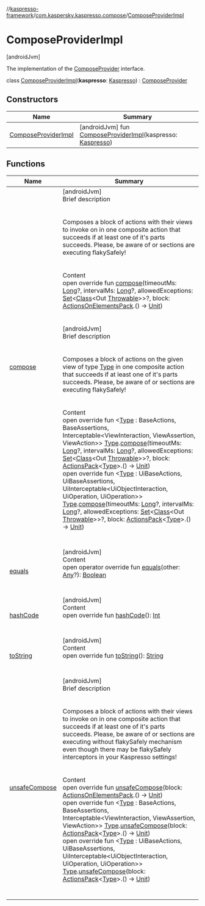//[kaspresso-framework](../../index.md)/[com.kaspersky.kaspresso.compose](../index.md)/[ComposeProviderImpl](index.md)



# ComposeProviderImpl  
 [androidJvm] 

The implementation of the [ComposeProvider](../-compose-provider/index.md) interface.

class [ComposeProviderImpl](index.md)(**kaspresso**: [Kaspresso](../../com.kaspersky.kaspresso.kaspresso/-kaspresso/index.md)) : [ComposeProvider](../-compose-provider/index.md)   


## Constructors  
  
|  Name|  Summary| 
|---|---|
| [ComposeProviderImpl](-compose-provider-impl.md)|  [androidJvm] fun [ComposeProviderImpl](-compose-provider-impl.md)(kaspresso: [Kaspresso](../../com.kaspersky.kaspresso.kaspresso/-kaspresso/index.md))   <br>


## Functions  
  
|  Name|  Summary| 
|---|---|
| [compose](compose.md)| [androidJvm]  <br>Brief description  <br><br><br>Composes a block of actions with their views to invoke on in one composite action that succeeds if at least one of it's parts succeeds. Please, be aware of or sections are executing flakySafely!<br><br>  <br>Content  <br>open override fun [compose](compose.md)(timeoutMs: [Long](https://kotlinlang.org/api/latest/jvm/stdlib/kotlin/-long/index.html)?, intervalMs: [Long](https://kotlinlang.org/api/latest/jvm/stdlib/kotlin/-long/index.html)?, allowedExceptions: [Set](https://kotlinlang.org/api/latest/jvm/stdlib/kotlin.collections/-set/index.html)<[Class](https://developer.android.com/reference/kotlin/java/lang/Class.html)<Out [Throwable](https://kotlinlang.org/api/latest/jvm/stdlib/kotlin/-throwable/index.html)>>?, block: [ActionsOnElementsPack](../../com.kaspersky.kaspresso.compose.pack/-actions-on-elements-pack/index.md).() -> [Unit](https://kotlinlang.org/api/latest/jvm/stdlib/kotlin/-unit/index.html))  <br><br><br>[androidJvm]  <br>Brief description  <br><br><br>Composes a block of actions on the given view of type [Type](compose.md) in one composite action that succeeds if at least one of it's parts succeeds. Please, be aware of or sections are executing flakySafely!<br><br>  <br>Content  <br>open override fun <[Type](compose.md) : BaseActions, BaseAssertions, Interceptable<ViewInteraction, ViewAssertion, ViewAction>> [Type](compose.md).[compose](compose.md)(timeoutMs: [Long](https://kotlinlang.org/api/latest/jvm/stdlib/kotlin/-long/index.html)?, intervalMs: [Long](https://kotlinlang.org/api/latest/jvm/stdlib/kotlin/-long/index.html)?, allowedExceptions: [Set](https://kotlinlang.org/api/latest/jvm/stdlib/kotlin.collections/-set/index.html)<[Class](https://developer.android.com/reference/kotlin/java/lang/Class.html)<Out [Throwable](https://kotlinlang.org/api/latest/jvm/stdlib/kotlin/-throwable/index.html)>>?, block: [ActionsPack](../../com.kaspersky.kaspresso.compose.pack/-actions-pack/index.md)<[Type](compose.md)>.() -> [Unit](https://kotlinlang.org/api/latest/jvm/stdlib/kotlin/-unit/index.html))  <br>open override fun <[Type](compose.md) : UiBaseActions, UiBaseAssertions, UiInterceptable<UiObjectInteraction, UiOperation<UiObject2>, UiOperation<UiObject2>>> [Type](compose.md).[compose](compose.md)(timeoutMs: [Long](https://kotlinlang.org/api/latest/jvm/stdlib/kotlin/-long/index.html)?, intervalMs: [Long](https://kotlinlang.org/api/latest/jvm/stdlib/kotlin/-long/index.html)?, allowedExceptions: [Set](https://kotlinlang.org/api/latest/jvm/stdlib/kotlin.collections/-set/index.html)<[Class](https://developer.android.com/reference/kotlin/java/lang/Class.html)<Out [Throwable](https://kotlinlang.org/api/latest/jvm/stdlib/kotlin/-throwable/index.html)>>?, block: [ActionsPack](../../com.kaspersky.kaspresso.compose.pack/-actions-pack/index.md)<[Type](compose.md)>.() -> [Unit](https://kotlinlang.org/api/latest/jvm/stdlib/kotlin/-unit/index.html))  <br><br><br>
| [equals](https://kotlinlang.org/api/latest/jvm/stdlib/kotlin/-any/equals.html)| [androidJvm]  <br>Content  <br>open operator override fun [equals](https://kotlinlang.org/api/latest/jvm/stdlib/kotlin/-any/equals.html)(other: [Any](https://kotlinlang.org/api/latest/jvm/stdlib/kotlin/-any/index.html)?): [Boolean](https://kotlinlang.org/api/latest/jvm/stdlib/kotlin/-boolean/index.html)  <br><br><br>
| [hashCode](https://kotlinlang.org/api/latest/jvm/stdlib/kotlin/-any/hash-code.html)| [androidJvm]  <br>Content  <br>open override fun [hashCode](https://kotlinlang.org/api/latest/jvm/stdlib/kotlin/-any/hash-code.html)(): [Int](https://kotlinlang.org/api/latest/jvm/stdlib/kotlin/-int/index.html)  <br><br><br>
| [toString](https://kotlinlang.org/api/latest/jvm/stdlib/kotlin/-any/to-string.html)| [androidJvm]  <br>Content  <br>open override fun [toString](https://kotlinlang.org/api/latest/jvm/stdlib/kotlin/-any/to-string.html)(): [String](https://kotlinlang.org/api/latest/jvm/stdlib/kotlin/-string/index.html)  <br><br><br>
| [unsafeCompose](unsafe-compose.md)| [androidJvm]  <br>Brief description  <br><br><br>Composes a block of actions with their views to invoke on in one composite action that succeeds if at least one of it's parts succeeds. Please, be aware of or sections are executing without flakySafely mechanism     even though there may be flakySafely interceptors in your Kaspresso settings!<br><br>  <br>Content  <br>open override fun [unsafeCompose](unsafe-compose.md)(block: [ActionsOnElementsPack](../../com.kaspersky.kaspresso.compose.pack/-actions-on-elements-pack/index.md).() -> [Unit](https://kotlinlang.org/api/latest/jvm/stdlib/kotlin/-unit/index.html))  <br>open override fun <[Type](unsafe-compose.md) : BaseActions, BaseAssertions, Interceptable<ViewInteraction, ViewAssertion, ViewAction>> [Type](unsafe-compose.md).[unsafeCompose](unsafe-compose.md)(block: [ActionsPack](../../com.kaspersky.kaspresso.compose.pack/-actions-pack/index.md)<[Type](unsafe-compose.md)>.() -> [Unit](https://kotlinlang.org/api/latest/jvm/stdlib/kotlin/-unit/index.html))  <br>open override fun <[Type](unsafe-compose.md) : UiBaseActions, UiBaseAssertions, UiInterceptable<UiObjectInteraction, UiOperation<UiObject2>, UiOperation<UiObject2>>> [Type](unsafe-compose.md).[unsafeCompose](unsafe-compose.md)(block: [ActionsPack](../../com.kaspersky.kaspresso.compose.pack/-actions-pack/index.md)<[Type](unsafe-compose.md)>.() -> [Unit](https://kotlinlang.org/api/latest/jvm/stdlib/kotlin/-unit/index.html))  <br><br><br>

